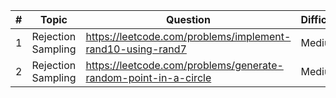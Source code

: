 | # | Topic              | Question                                                        | Difficulty |
|---|--------------------|-----------------------------------------------------------------|------------|
| 1 | Rejection Sampling | https://leetcode.com/problems/implement-rand10-using-rand7      | Medium     |
| 2 | Rejection Sampling | https://leetcode.com/problems/generate-random-point-in-a-circle | Medium     |
